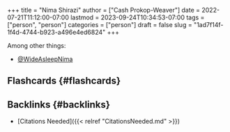 +++
title = "Nima Shirazi"
author = ["Cash Prokop-Weaver"]
date = 2022-07-21T11:12:00-07:00
lastmod = 2023-09-24T10:34:53-07:00
tags = ["person", "person"]
categories = ["person"]
draft = false
slug = "1ad7f14f-1f4d-4744-b923-a496e4ed6824"
+++

Among other things:

-   [@WideAsleepNima](https://twitter.com/WideAsleepNima)


## Flashcards {#flashcards}


## Backlinks {#backlinks}

-   [Citations Needed]({{< relref "CitationsNeeded.md" >}})
